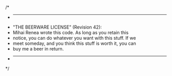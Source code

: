 /*
 * ------------------------------------------------------------
 * "THE BEERWARE LICENSE" (Revision 42):
 * Mihai Renea wrote this code. As long as you retain this 
 * notice, you can do whatever you want with this stuff. If we
 * meet someday, and you think this stuff is worth it, you can
 * buy me a beer in return.
 * ------------------------------------------------------------
*/